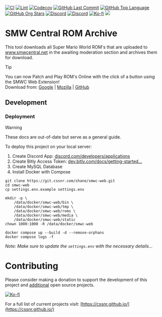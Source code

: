 [![CI](https://img.shields.io/github/actions/workflow/status/cssnr/smwc-web/ci.yaml?logo=github&label=ci)](https://github.com/cssnr/smwc-web/actions/workflows/ci.yaml)
[![Lint](https://img.shields.io/github/actions/workflow/status/cssnr/smwc-web/lint.yaml?logo=github&label=lint)](https://github.com/cssnr/smwc-web/actions/workflows/lint.yaml)
[![Codecov](https://codecov.io/gh/cssnr/smwc-web/graph/badge.svg?token=6YSWJ1E6BJ)](https://codecov.io/gh/cssnr/smwc-web)
[![GitHub Last Commit](https://img.shields.io/github/last-commit/cssnr/smwc-web?logo=github&label=updated)](https://github.com/cssnr/smwc-web/graphs/commit-activity)
[![GitHub Top Language](https://img.shields.io/github/languages/top/cssnr/smwc-web?logo=htmx&logoColor=white)](https://github.com/cssnr/smwc-web)
[![GitHub Org Stars](https://img.shields.io/github/stars/cssnr?style=flat&logo=github&label=org%20stars)](https://cssnr.github.io/)
[![Discord](https://img.shields.io/discord/899171661457293343?logo=discord&logoColor=white&label=cssnr%20discord&color=7289da)](https://discord.gg/wXy6m2X8wY)
[![Discord](https://img.shields.io/discord/111645911091814400?logo=discord&logoColor=white&label=smwc%20discord&color=7289da)](https://discord.gg/ZrRbfdE6kz)
[![Ko-fi](https://img.shields.io/badge/Ko--fi-72a5f2?logo=kofi&label=support)](https://ko-fi.com/cssnr)
[![](https://repository-images.githubusercontent.com/443952841/5d9d45ca-7bf2-4773-969e-302f2ecd6903)](https://smwc.world/)

# SMW Central ROM Archive

This tool downloads all Super Mario World ROM's that are uploaded to www.smwcentral.net in the awaiting moderation section and archives them for download.

> [!TIP]  
> You can now Patch and Play ROM's Online with the click of a button using the SMWC Web Extension!  
> Download from: [Google](https://chromewebstore.google.com/detail/smwc-web-extension/foalfafgmnglcgpgkhhmcfhjgmdcjide) | [Mozilla](https://addons.mozilla.org/addon/smwc-web-extension) | [GitHub](https://github.com/cssnr/smwc-web-extension)

## Development

### Deployment

> [!WARNING]  
> These docs are out-of-date but serve as a general guide.

To deploy this project on your local server:

1. Create Discord App: [discord.com/developers/applications](https://discord.com/developers/applications)
1. Create Bitly Access Token: [dev.bitly.com/docs/getting-started...](https://dev.bitly.com/docs/getting-started/authentication/)
1. Create MySQL Database
1. Install Docker with Compose

```
git clone https://git.cssnr.com/shane/smwc-web.git
cd smwc-web
cp settings.env.example settings.env

mkdir -p \
    /data/docker/smwc-web/bin \
    /data/docker/smwc-web/tmp \
    /data/docker/smwc-web/roms \
    /data/docker/smwc-web/media \
    /data/docker/smwc-web/static
chown 1000:1000 -R /data/docker/smwc-web

docker compose up --build -d --remove-orphans
docker compose logs -f
```

_Note: Make sure to update the `settings.env` with the necessary details..._

# Contributing

Please consider making a donation to support the development of this project
and [additional](https://cssnr.com/) open source projects.

[![Ko-fi](https://ko-fi.com/img/githubbutton_sm.svg)](https://ko-fi.com/cssnr)

For a full list of current projects visit: [https://cssnr.github.io/](https://cssnr.github.io/)

